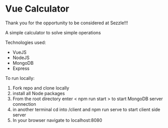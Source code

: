 # Vue Calculator

Thank you for the opportunity to be considered at Sezzle!!!

A simple calculator to solve simple operations

Technologies used:

- VueJS
- NodeJS
- MongoDB
- Express

To run locally:

1. Fork repo and clone locally
2. install all Node packages
3. From the root directory enter < npm run start > to start MongoDB server connection
4. in another terminal cd into /client and npm run serve to start client side server
5. In your browser navigate to localhost:8080
